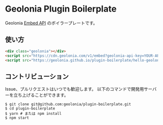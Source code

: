 # Geolonia Plugin Boilerplate

Geolonia [Embed API](https://docs.geolonia.com/embed-api/) のボイラープレートです。

## 使い方

```html
<div class="geolonia"></div>
<script src="https://cdn.geolonia.com/v1/embed?geolonia-api-key=YOUR-API-KEY"></script>
<script src="https://geolonia.github.io/plugin-boilerplate/hello-geolonia-plugin.min.js>
```

## コントリビューション

Issue、プルリクエストはいつでも歓迎します。
以下のコマンドで開発用サーバーを立ち上げることができます。

```shell
$ git clone git@github.com:geolonia/plugin-boilerplate.git
$ cd plugin-boilerplate
$ yarn # または npm install
$ npm start
```
